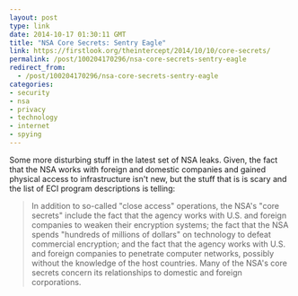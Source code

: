 ```yaml
---
layout: post
type: link
date: 2014-10-17 01:30:11 GMT
title: "NSA Core Secrets: Sentry Eagle"
link: https://firstlook.org/theintercept/2014/10/10/core-secrets/
permalink: /post/100204170296/nsa-core-secrets-sentry-eagle
redirect_from: 
  - /post/100204170296/nsa-core-secrets-sentry-eagle
categories:
- security
- nsa
- privacy
- technology
- internet
- spying
---
```

<p>Some more disturbing stuff in the latest set of NSA leaks. Given, the fact that the NSA works with foreign and domestic companies and gained physical access to infrastructure isn't new, but the stuff that is is scary and the list of ECI program descriptions is telling:</p>
<blockquote>In addition to so-called "close access" operations, the NSA's "core secrets" include the fact that the agency works with U.S. and foreign companies to weaken their encryption systems; the fact that the NSA spends "hundreds of millions of dollars" on technology to defeat commercial encryption; and the fact that the agency works with U.S. and foreign companies to penetrate computer networks, possibly without the knowledge of the host countries. Many of the NSA's core secrets concern its relationships to domestic and foreign corporations.</blockquote>